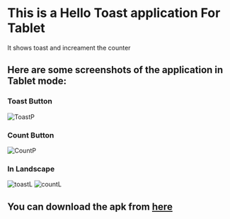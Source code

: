 # This is a Hello Toast application For Tablet

It shows toast and increament the counter

## Here are some screenshots of the application in Tablet mode:

### Toast Button
![ToastP](https://user-images.githubusercontent.com/59164922/118153536-a46ef900-b433-11eb-9a5a-768497c3c1ec.png)

### Count Button

![CountP](https://user-images.githubusercontent.com/59164922/118153529-a33dcc00-b433-11eb-8ce2-267e2cfa7ce8.png)

### In Landscape

![toastL](https://user-images.githubusercontent.com/59164922/118153535-a3d66280-b433-11eb-8729-bb89e8aceddf.png)
![countL](https://user-images.githubusercontent.com/59164922/118153541-a5078f80-b433-11eb-8a7a-e4113488491b.png)

## You can download the apk from [here](https://github.com/Crypt0Nyt/Codelabs/releases/download/01.2-Part-B/app-debug.apk)
